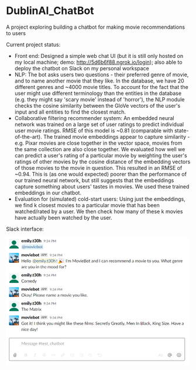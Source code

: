 # DublinAI_ChatBot

A project exploring building a chatbot for making movie recommendations to users


Current project status:
- Front end: Designed a simple web chat UI (but it is still only hosted on my local machine; demo: http://5d6b6f88.ngrok.io/login); also able to deploy the chatbot on Slack on my personal workspace
- NLP: The bot asks users two questions - their preferred genre of movie, and to name another movie that they like. In the database, we have 20 different genres and ~4000 movie titles. To account for the fact that the user might use different terminology than the entities in the database (e.g. they might say 'scary movie' instead of 'horror'), the NLP module checks the cosine similarity between the GloVe vectors of the user's input and all entities to find the closest match.
- Collaborative filtering recommender system: An embedded neural network was trained on a large set of user ratings to predict individual user movie ratings. RMSE of this model is ~0.81 (comparable with state-of-the-art). The trained movie embeddings appear to capture similarity - e.g. Pixar movies are close together in the vector space, movies from the same collection are also close together. We evaluated how well we can predict a user's rating of a particular movie by weighting the user's ratings of other movies by the cosine distance of the embedding vectors of those movies to the movie in question. This resulted in an RMSE of ~0.94. This is (as one would expected) poorer than the performance of our trained neural network, but still suggests that the embeddings capture something about users' tastes in movies. 
We used these trained embeddings in our chatbot.
- Evaluation for (simulated) cold-start users: Using just the embeddings, we find k closest movies to a particular movie that has been watched/rated by a user. We then check how many of these k movies have actually been watched by the user.

Slack interface:

<img src="https://github.com/eteohx/DublinAI_ChatBot/blob/master/reports/images/test_bot.PNG" width="500" height="350">
